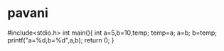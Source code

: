 # pavani
#include<stdio.h>
int main(){
int a=5,b=10,temp;
temp=a;
a=b;
b=temp;
printf("a=%d,b=%d",a,b);
return 0;
}

